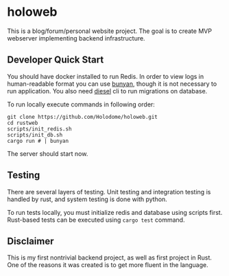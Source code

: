 # holoweb

This is a blog/forum/personal website project. The goal is to create MVP webserver
implementing backend infrastructure.

## Developer Quick Start

You should have docker installed to run Redis.
In order to view logs in human-readable format you can use [bunyan](https://crates.io/crates/bunyan),
though it is not necessary to run application.
You also need [diesel](https://diesel.rs/) cli to run migrations on database.

To run locally execute commands in following order:
```shell
git clone https://github.com/Holodome/holoweb.git
cd rustweb
scripts/init_redis.sh
scripts/init_db.sh
cargo run # | bunyan
```

The server should start now.

## Testing

There are several layers of testing. Unit testing and integration testing is handled
by rust, and system testing is done with python.

To run tests locally, you must initialize redis and database using scripts first.
Rust-based tests can be executed using `cargo test` command.

## Disclaimer

This is my first nontrivial backend project, as well as first project in Rust.
One of the reasons it was created is to get more fluent in the language.
